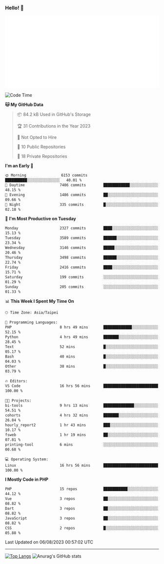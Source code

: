 ### Hello! 👋

![Metrics](/metrics.classic.svg)

<!--START_SECTION:waka-->
![Code Time](http://img.shields.io/badge/Code%20Time-479%20hrs%209%20mins-blue)

**🐱 My GitHub Data** 

> 📦 84.2 kB Used in GitHub's Storage 
 > 
> 🏆 31 Contributions in the Year 2023
 > 
> 🚫 Not Opted to Hire
 > 
> 📜 10 Public Repositories 
 > 
> 🔑 18 Private Repositories 
 > 
**I'm an Early 🐤** 

```text
🌞 Morning                6153 commits        ██████████░░░░░░░░░░░░░░░   40.01 % 
🌆 Daytime                7406 commits        ████████████░░░░░░░░░░░░░   48.15 % 
🌃 Evening                1486 commits        ██░░░░░░░░░░░░░░░░░░░░░░░   09.66 % 
🌙 Night                  335 commits         █░░░░░░░░░░░░░░░░░░░░░░░░   02.18 % 
```
📅 **I'm Most Productive on Tuesday** 

```text
Monday                   2327 commits        ████░░░░░░░░░░░░░░░░░░░░░   15.13 % 
Tuesday                  3589 commits        ██████░░░░░░░░░░░░░░░░░░░   23.34 % 
Wednesday                3146 commits        █████░░░░░░░░░░░░░░░░░░░░   20.46 % 
Thursday                 3498 commits        ██████░░░░░░░░░░░░░░░░░░░   22.74 % 
Friday                   2416 commits        ████░░░░░░░░░░░░░░░░░░░░░   15.71 % 
Saturday                 199 commits         ░░░░░░░░░░░░░░░░░░░░░░░░░   01.29 % 
Sunday                   205 commits         ░░░░░░░░░░░░░░░░░░░░░░░░░   01.33 % 
```


📊 **This Week I Spent My Time On** 

```text
🕑︎ Time Zone: Asia/Taipei

💬 Programming Languages: 
PHP                      8 hrs 49 mins       █████████████░░░░░░░░░░░░   52.15 % 
Python                   4 hrs 49 mins       ███████░░░░░░░░░░░░░░░░░░   28.45 % 
Text                     52 mins             █░░░░░░░░░░░░░░░░░░░░░░░░   05.17 % 
Bash                     40 mins             █░░░░░░░░░░░░░░░░░░░░░░░░   04.03 % 
Other                    38 mins             █░░░░░░░░░░░░░░░░░░░░░░░░   03.79 % 

🔥 Editors: 
VS Code                  16 hrs 56 mins      █████████████████████████   100.00 % 

🐱‍💻 Projects: 
bi-tools                 9 hrs 13 mins       ██████████████░░░░░░░░░░░   54.51 % 
cohorts                  4 hrs 32 mins       ███████░░░░░░░░░░░░░░░░░░   26.84 % 
hourly_report2           1 hr 43 mins        ███░░░░░░░░░░░░░░░░░░░░░░   10.17 % 
fsweb                    1 hr 19 mins        ██░░░░░░░░░░░░░░░░░░░░░░░   07.81 % 
printing-tool            6 mins              ░░░░░░░░░░░░░░░░░░░░░░░░░   00.68 % 

💻 Operating System: 
Linux                    16 hrs 56 mins      █████████████████████████   100.00 % 
```

**I Mostly Code in PHP** 

```text
PHP                      15 repos            ███████████░░░░░░░░░░░░░░   44.12 % 
Vue                      3 repos             ██░░░░░░░░░░░░░░░░░░░░░░░   08.82 % 
Dart                     3 repos             ██░░░░░░░░░░░░░░░░░░░░░░░   08.82 % 
JavaScript               3 repos             ██░░░░░░░░░░░░░░░░░░░░░░░   08.82 % 
CSS                      2 repos             █░░░░░░░░░░░░░░░░░░░░░░░░   05.88 % 
```




 Last Updated on 06/08/2023 00:57:02 UTC
<!--END_SECTION:waka-->

<hr>

<span style="display:inline-block">[![Top Langs](https://github-readme-stats.vercel.app/api/top-langs/?username=maureendadap&layout=compact&theme=transparent)](https://github.com/anuraghazra/github-readme-stats)</span>
<span style="display:inline-block">![Anurag's GitHub stats](https://github-readme-stats.vercel.app/api?username=maureendadap&show_icons=true&theme=transparent&count_private=true)</span>

<!--
**MaureenDadap/maureendadap** is a ✨ _special_ ✨ repository because its `README.md` (this file) appears on your GitHub profile.

Here are some ideas to get you started:

- 🔭 I’m currently working on ...
- 🌱 I’m currently learning ...
- 👯 I’m looking to collaborate on ...
- 🤔 I’m looking for help with ...
- 💬 Ask me about ...
- 📫 How to reach me: ...
- 😄 Pronouns: ...
- ⚡ Fun fact: ...
-->
